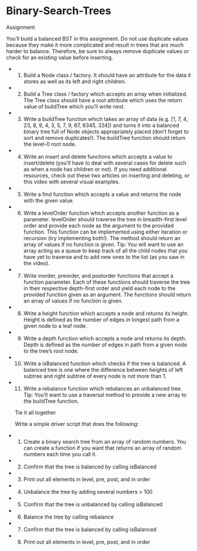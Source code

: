 # Binary-Search-Trees

  Assignment

  You’ll build a balanced BST in this assignment. Do not use duplicate values because they make it more complicated and result in trees that are much harder to balance. Therefore, be sure to always remove duplicate values or check for an existing value before inserting.

 * 1. Build a Node class / factory. It should have an attribute for the data it stores as well as its left and right children.

 * 2. Build a Tree class / factory which accepts an array when initialized. The Tree class should have a root attribute which uses the return value of buildTree which you’ll write next.

 * 3. Write a buildTree function which takes an array of data (e.g. [1, 7, 4, 23, 8, 9, 4, 3, 5, 7, 9, 67, 6345, 324]) and turns it into a balanced binary tree full of Node   objects appropriately placed (don’t forget to sort and remove duplicates!). The buildTree function should return the level-0 root node.

 * 4. Write an insert and delete functions which accepts a value to insert/delete (you’ll have to deal with several cases for delete such as when a node has children or not). If you need additional resources, check out these two articles on inserting and deleting, or this video with several visual examples.

 * 5. Write a find function which accepts a value and returns the node with the given value.

 * 6. Write a levelOrder function which accepts another function as a parameter. levelOrder should traverse the tree in breadth-first level order and provide each node as the argument to the provided function. This function can be implemented using either iteration or recursion (try implementing both!). The method should return an array of values if no function is given. Tip: You will want to use an array acting as a queue to keep track of all the child nodes that you have yet to traverse and to add new ones to the list (as you saw in the video).

 * 7. Write inorder, preorder, and postorder functions that accept a function parameter. Each of these functions should traverse the tree in their respective depth-first order and yield each node to the provided function given as an argument. The functions should return an array of values if no function is given.

 * 8. Write a height function which accepts a node and returns its height. Height is defined as the number of edges in longest path from a given node to a leaf node.

 * 9. Write a depth function which accepts a node and returns its depth. Depth is defined as the number of edges in path from a given node to the tree’s root node.

 * 10. Write a isBalanced function which checks if the tree is balanced. A balanced tree is one where the difference between heights of left subtree and right subtree of every node is not more than 1.

 * 11. Write a rebalance function which rebalances an unbalanced tree. Tip: You’ll want to use a traversal method to provide a new array to the buildTree function.


   Tie it all together

   Write a simple driver script that does the following:

 * 1. Create a binary search tree from an array of random numbers. You can create a function if you want that returns an array of random numbers each time you call it.
 * 2. Confirm that the tree is balanced by calling isBalanced
 * 3. Print out all elements in level, pre, post, and in order
 * 4. Unbalance the tree by adding several numbers > 100
 * 5. Confirm that the tree is unbalanced by calling isBalanced
 * 6. Balance the tree by calling rebalance
 * 7. Confirm that the tree is balanced by calling isBalanced
 * 8. Print out all elements in level, pre, post, and in order